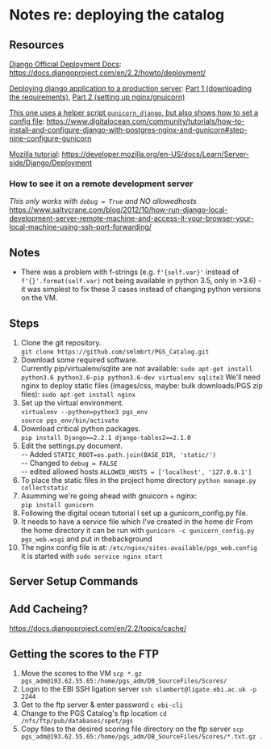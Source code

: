 # Notes re: deploying the catalog 
## Resources
<u>Django Official Deployment Docs</u>: https://docs.djangoproject.com/en/2.2/howto/deployment/

<u>Deploying django application to a production server</u>: [Part 1 (downloading the requirements)](https://medium.com/@_christopher/deploying-my-django-app-to-a-real-server-part-i-de78962e95ac), [Part 2 (setting up nginx/gnuicorn)](https://medium.com/@_christopher/deploying-my-django-app-to-a-real-server-part-ii-f0c277c338f4)

<u>This one uses a helper script `gunicorn_django`, but also shows how to set a config file</u>: https://www.digitalocean.com/community/tutorials/how-to-install-and-configure-django-with-postgres-nginx-and-gunicorn#step-nine-configure-gunicorn

<u>Mozilla tutorial</u>: https://developer.mozilla.org/en-US/docs/Learn/Server-side/Django/Deployment

### How to see it on a remote development server
*This only works with `debug = True` and NO allowedhosts* https://www.saltycrane.com/blog/2012/10/how-run-django-local-development-server-remote-machine-and-access-it-your-browser-your-local-machine-using-ssh-port-forwarding/

## Notes
- There was a problem with f-strings (e.g. `f'{self.var}'` instead of `f'{}'.format(self.var)` not being available in python 3.5, only in >3.6) - it was simplest to fix these 3 cases instead of changing python versions on the VM.

## Steps
1. Clone the git repository.\
`git clone https://github.com/smlmbrt/PGS_Catalog.git`
2. Download some required software.\
Currently pip/virtualenv/sqlite are not available: `sudo apt-get install python3.6 python3.6-pip python3.6-dev virtualenv sqlite3`
We'll need nginx to deploy static files (images/css, maybe: bulk downloads/PGS zip files): `sudo apt-get install nginx`
3. Set up the virtual environment.\
`virtualenv --python=python3 pgs_env`\
`source pgs_env/bin/activate`
4. Download critical python packages.\
`pip install Django==2.2.1 django-tables2==2.1.0`
5. Edit the settings.py document.\
-- Added `STATIC_ROOT=os.path.join(BASE_DIR, 'static/')` \
-- Changed to `debug = FALSE` \
-- edited allowed hosts `ALLOWED_HOSTS = ['localhost', '127.0.0.1']` 
6. To place the static files in the project home directory `python manage.py collectstatic`
7. Asumming we're going ahead with gnuicorn + nginx:\
`pip install gunicorn`
8. Following the digital ocean tutorial I set up a gunicorn_config.py file.
9. It needs to have a service file which I've created in the home dir
From the  home directory it can be run with `gunicorn -c gunicorn_config.py pgs_web.wsgi` and put in thebackground
10. The nginx config file is at: `/etc/nginx/sites-available/pgs_web.config` \
it is started with `sudo service nginx start`
 
## Server Setup Commands


## Add Cacheing?
https://docs.djangoproject.com/en/2.2/topics/cache/

## Getting the scores to the FTP 
1. Move the scores to the VM `scp *.gz pgs_adm@193.62.55.65:/home/pgs_adm/DB_SourceFiles/Scores/`
2. Login to the EBI SSH ligation server `ssh slambert@ligate.ebi.ac.uk -p 2244`
3. Get to the ftp server & enter password `c ebi-cli`
4. Change to the PGS Catalog's ftp location `cd /nfs/ftp/pub/databases/spot/pgs`
5. Copy files to the desired scoring file directory on the ftp server `scp pgs_adm@193.62.55.65:/home/pgs_adm/DB_SourceFiles/Scores/*.txt.gz .`